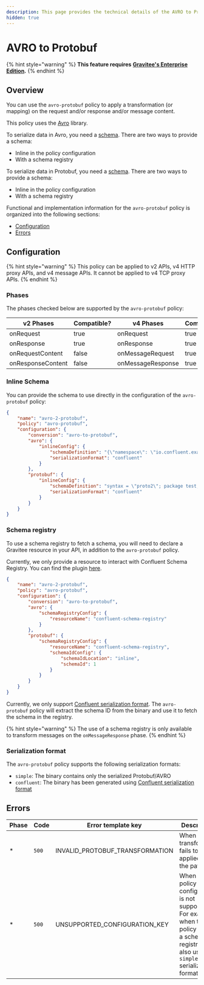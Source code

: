 ```yaml
---
description: This page provides the technical details of the AVRO to Protobuf policy
hidden: true
---
```


# AVRO to Protobuf

{% hint style="warning" %}
**This feature requires** [**Gravitee's Enterprise Edition**](../overview/gravitee-apim-enterprise-edition/)**.**
{% endhint %}

## Overview

You can use the `avro-protobuf` policy to apply a transformation (or mapping) on the request and/or response and/or message content.

This policy uses the [Avro](https://avro.apache.org/docs/1.11.1/) library.

To serialize data in Avro, you need a [schema](https://avro.apache.org/docs/1.11.1/#schemas). There are two ways to provide a schema:

* Inline in the policy configuration
* With a schema registry

To serialize data in Protobuf, you need a [schema](https://protobuf.dev/overview/). There are two ways to provide a schema:

* Inline in the policy configuration
* With a schema registry

Functional and implementation information for the `avro-protobuf` policy is organized into the following sections:

* [Configuration](avro-to-protobuf-1.md#configuration)
* [Errors](avro-to-protobuf-1.md#errors)

## Configuration

{% hint style="warning" %}
This policy can be applied to v2 APIs, v4 HTTP proxy APIs, and v4 message APIs. It cannot be applied to v4 TCP proxy APIs.
{% endhint %}

### Phases

The phases checked below are supported by the `avro-protobuf` policy:

<table data-full-width="false"><thead><tr><th width="209">v2 Phases</th><th width="137" data-type="checkbox">Compatible?</th><th width="200.41136671177264">v4 Phases</th><th data-type="checkbox">Compatible?</th></tr></thead><tbody><tr><td>onRequest</td><td>true</td><td>onRequest</td><td>true</td></tr><tr><td>onResponse</td><td>true</td><td>onResponse</td><td>true</td></tr><tr><td>onRequestContent</td><td>false</td><td>onMessageRequest</td><td>true</td></tr><tr><td>onResponseContent</td><td>false</td><td>onMessageResponse</td><td>true</td></tr></tbody></table>

### Inline Schema <a href="#user-content-inline-schema" id="user-content-inline-schema"></a>

You can provide the schema to use directly in the configuration of the `avro-protobuf` policy:

```json
{
    "name": "avro-2-protobuf",
    "policy": "avro-protobuf",
    "configuration": {
        "conversion": "avro-to-protobuf",
        "avro": {
            "inlineConfig": {
                "schemaDefinition": "{\"namespace\": \"io.confluent.examples.clients.basicavro\", \"type\": \"record\", \"name\": \"Payment\", \"fields\": [{\"name\": \"id\", \"type\": \"string\"}, {\"name\": \"amount\", \"type\": \"double\"}]}\n",
                "serializationFormat": "confluent"
            }
        },
        "protobuf": {
            "inlineConfig": {
                "schemaDefinition": "syntax = \"proto2\"; package test; message Payment {required string id = 1; required double amount = 2; }",
                "serializationFormat": "confluent"
            }
        }
    }
}
```

### Schema registry <a href="#user-content-schema-registry" id="user-content-schema-registry"></a>

To use a schema registry to fetch a schema, you will need to declare a Gravitee resource in your API, in addition to the `avro-protobuf` policy.

Currently, we only provide a resource to interact with Confluent Schema Registry. You can find the plugin [here](https://download.gravitee.io/#graviteeio-ee/apim/plugins/resources/gravitee-resource-schema-registry-confluent/).

```json
{
    "name": "avro-2-protobuf",
    "policy": "avro-protobuf",
    "configuration": {
        "conversion": "avro-to-protobuf",
        "avro": {
            "schemaRegistryConfig": {
                "resourceName": "confluent-schema-registry"
            }
        },
        "protobuf": {
            "schemaRegistryConfig": {
                "resourceName": "confluent-schema-registry",
                "schemaIdConfig": {
                    "schemaIdLocation": "inline",
                    "schemaId": 1
                }
            }
        }
    }
}
```

Currently, we only support [Confluent serialization format](https://docs.confluent.io/platform/current/schema-registry/serdes-develop/index.html#wire-format). The `avro-protobuf` policy will extract the schema ID from the binary and use it to fetch the schema in the registry.

{% hint style="warning" %}
The use of a schema registry is only available to transform messages on the `onMessageResponse` phase.
{% endhint %}

### Serialization format <a href="#user-content-serialization-format" id="user-content-serialization-format"></a>

The `avro-protobuf` policy supports the following serialization formats:

* `simple`: The binary contains only the serialized Protobuf/AVRO
* `confluent`: The binary has been generated using [Confluent serialization format](https://docs.confluent.io/platform/current/schema-registry/serdes-develop/index.html#wire-format)

## Errors

<table><thead><tr><th width="95">Phase</th><th width="80">Code</th><th width="198">Error template key</th><th>Description</th></tr></thead><tbody><tr><td>*</td><td><code>500</code></td><td>INVALID_PROTOBUF_TRANSFORMATION</td><td>When the transform fails to be applied to the payload.</td></tr><tr><td>*</td><td><code>500</code></td><td>UNSUPPORTED_CONFIGURATION_KEY</td><td>When the policy configuration is not supported. For example, when the policy needs a schema registry but also uses the <code>simple</code> serialization format.</td></tr></tbody></table>
